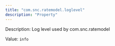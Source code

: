 ```yaml
---
title: "com.snc.ratemodel.loglevel"
description: "Property"
---
```


Description: Log level used by com.snc.ratemodel

Value: `info`